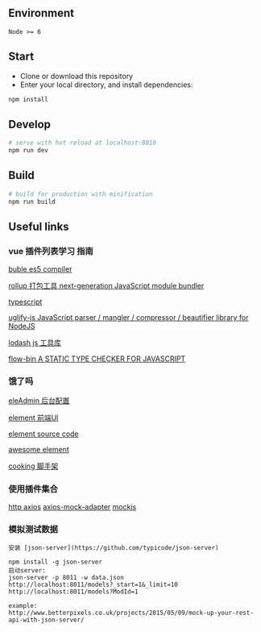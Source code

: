 ## Environment

`Node >= 6`

## Start

 - Clone or download this repository
 - Enter your local directory, and install dependencies:

``` bash
npm install
```

## Develop

``` bash
# serve with hot reload at localhost:8010
npm run dev
```

## Build

``` bash
# build for production with minification
npm run build
```

## Useful links 
### vue 插件列表学习 指南

[buble es5 compiler](https://gitlab.com/Rich-Harris/buble)

[rollup 打包工具 next-generation JavaScript module bundler](http://rollupjs.org/)

[typescript](https://www.typescriptlang.org/)

[uglify-js JavaScript parser / mangler / compressor / beautifier library for NodeJS](https://github.com/mishoo/UglifyJS)

[lodash js 工具库](https://lodash.com/docs/4.17.4)

[flow-bin A STATIC TYPE CHECKER FOR JAVASCRIPT ](https://flowtype.org/)

### 饿了吗 
[eleAdmin 后台配置 ](https://git.oschina.net/bfgdqch/EleAdmin)

[element 前端UI](http://element.eleme.io/#/zh-CN/resource)

[element source code ](https://github.com/ElemeFE/element)

[awesome element](https://github.com/ElementUI/awesome-element)

[cooking 脚手架](https://github.com/elemefe/cooking)

### 使用插件集合

[http axios](https://github.com/mzabriskie/axios)
[axios-mock-adapter](https://github.com/ctimmerm/axios-mock-adapter)
[mockjs](https://github.com/nuysoft/Mock/wiki/Getting-Started)



### 模拟测试数据 

``````
安装 [json-server](https://github.com/typicode/json-server) 

npm install -g json-server
启动server:
json-server -p 8011 -w data.json
http://localhost:8011/models?_start=1&_limit=10
http://localhost:8011/models?ModId=1

example: 
http://www.betterpixels.co.uk/projects/2015/05/09/mock-up-your-rest-api-with-json-server/
``````